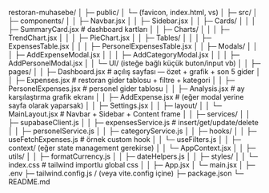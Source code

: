 restoran-muhasebe/
│
├─ public/
│   └─ (favicon, index.html, vs)
│
├─ src/
│   ├─ components/
│   │   ├─ Navbar.jsx
│   │   ├─ Sidebar.jsx
│   │   ├─ Cards/
│   │   │   ├─ SummaryCard.jsx       # dashboard kartları
│   │   ├─ Charts/
│   │   │   ├─ TrendChart.jsx
│   │   │   ├─ PieChart.jsx
│   │   ├─ Tables/
│   │   │   ├─ ExpensesTable.jsx
│   │   │   ├─ PersonelExpensesTable.jsx
│   │   ├─ Modals/
│   │   │   ├─ AddExpenseModal.jsx
│   │   │   ├─ AddCategoryModal.jsx
│   │   │   ├─ AddPersonelModal.jsx
│   │   └─ UI/ (isteğe bağlı küçük buton/input vb)
│
│   ├─ pages/
│   │   ├─ Dashboard.jsx           # açılış sayfası — özet + grafik + son 5 gider
│   │   ├─ Expenses.jsx            # restoran gider tablosu + filtre + kategori
│   │   ├─ PersonelExpenses.jsx    # personel gider tablosu
│   │   ├─ Analysis.jsx            # ay karşılaştırma grafik ekranı
│   │   ├─ AddExpense.jsx          # (eğer modal yerine sayfa olarak yaparsak)
│   │   ├─ Settings.jsx
│
│   ├─ layout/
│   │   └─ MainLayout.jsx          # Navbar + Sidebar + Content frame
│
│   ├─ services/
│   │   ├─ supabaseClient.js
│   │   ├─ expensesService.js      # insert/get/update/delete
│   │   ├─ personelService.js
│   │   ├─ categoryService.js
│
│   ├─ hooks/
│   │   ├─ useFetchExpenses.js     # örnek custom hook
│   │   └─ useFilters.js
│
│   ├─ context/  (eğer state management gerekirse)
│   │   └─ AppContext.jsx
│
│   ├─ utils/
│   │   ├─ formatCurrency.js
│   │   ├─ dateHelpers.js
│
│   ├─ styles/
│   │   └─ index.css               # tailwind importlu global css
│
│   ├─ App.jsx
│   └─ main.jsx
│
├─ .env
├─ tailwind.config.js / (veya vite.config içine)
├─ package.json
└─ README.md

